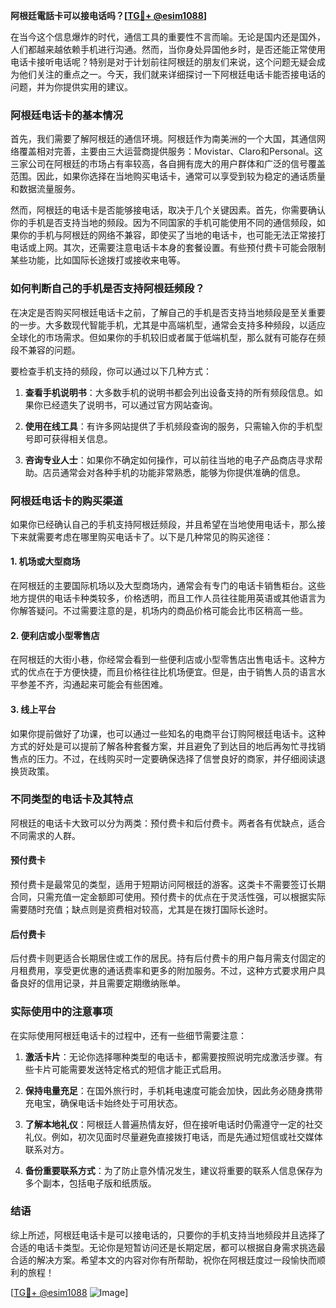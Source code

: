 **阿根廷電話卡可以接电话吗？[[TG💪+ @esim1088](https://t.me/s/esim1088)]**

在当今这个信息爆炸的时代，通信工具的重要性不言而喻。无论是国内还是国外，人们都越来越依赖手机进行沟通。然而，当你身处异国他乡时，是否还能正常使用电话卡接听电话呢？特别是对于计划前往阿根廷的朋友们来说，这个问题无疑会成为他们关注的重点之一。今天，我们就来详细探讨一下阿根廷电话卡能否接电话的问题，并为你提供实用的建议。

### 阿根廷电话卡的基本情况

首先，我们需要了解阿根廷的通信环境。阿根廷作为南美洲的一个大国，其通信网络覆盖相对完善，主要由三大运营商提供服务：Movistar、Claro和Personal。这三家公司在阿根廷的市场占有率较高，各自拥有庞大的用户群体和广泛的信号覆盖范围。因此，如果你选择在当地购买电话卡，通常可以享受到较为稳定的通话质量和数据流量服务。

然而，阿根廷的电话卡是否能够接电话，取决于几个关键因素。首先，你需要确认你的手机是否支持当地的频段。因为不同国家的手机可能使用不同的通信频段，如果你的手机与阿根廷的网络不兼容，即使买了当地的电话卡，也可能无法正常接打电话或上网。其次，还需要注意电话卡本身的套餐设置。有些预付费卡可能会限制某些功能，比如国际长途拨打或接收来电等。

### 如何判断自己的手机是否支持阿根廷频段？

在决定是否购买阿根廷电话卡之前，了解自己的手机是否支持当地频段是至关重要的一步。大多数现代智能手机，尤其是中高端机型，通常会支持多种频段，以适应全球化的市场需求。但如果你的手机较旧或者属于低端机型，那么就有可能存在频段不兼容的问题。

要检查手机支持的频段，你可以通过以下几种方式：

1. **查看手机说明书**：大多数手机的说明书都会列出设备支持的所有频段信息。如果你已经遗失了说明书，可以通过官方网站查询。
   
2. **使用在线工具**：有许多网站提供了手机频段查询的服务，只需输入你的手机型号即可获得相关信息。

3. **咨询专业人士**：如果你不确定如何操作，可以前往当地的电子产品商店寻求帮助。店员通常会对各种手机的功能非常熟悉，能够为你提供准确的信息。

### 阿根廷电话卡的购买渠道

如果你已经确认自己的手机支持阿根廷频段，并且希望在当地使用电话卡，那么接下来就需要考虑在哪里购买电话卡了。以下是几种常见的购买途径：

#### 1. **机场或大型商场**
   在阿根廷的主要国际机场以及大型商场内，通常会有专门的电话卡销售柜台。这些地方提供的电话卡种类较多，价格透明，而且工作人员往往能用英语或其他语言为你解答疑问。不过需要注意的是，机场内的商品价格可能会比市区稍高一些。

#### 2. **便利店或小型零售店**
   在阿根廷的大街小巷，你经常会看到一些便利店或小型零售店出售电话卡。这种方式的优点在于方便快捷，而且价格往往比机场便宜。但是，由于销售人员的语言水平参差不齐，沟通起来可能会有些困难。

#### 3. **线上平台**
   如果你提前做好了功课，也可以通过一些知名的电商平台订购阿根廷电话卡。这种方式的好处是可以提前了解各种套餐方案，并且避免了到达目的地后再匆忙寻找销售点的压力。不过，在线购买时一定要确保选择了信誉良好的商家，并仔细阅读退换货政策。

### 不同类型的电话卡及其特点

阿根廷的电话卡大致可以分为两类：预付费卡和后付费卡。两者各有优缺点，适合不同需求的人群。

#### 预付费卡
预付费卡是最常见的类型，适用于短期访问阿根廷的游客。这类卡不需要签订长期合同，只需充值一定金额即可使用。预付费卡的优点在于灵活性强，可以根据实际需要随时充值；缺点则是资费相对较高，尤其是在拨打国际长途时。

#### 后付费卡
后付费卡则更适合长期居住或工作的居民。持有后付费卡的用户每月需支付固定的月租费用，享受更优惠的通话费率和更多的附加服务。不过，这种方式要求用户具备良好的信用记录，并且需要定期缴纳账单。

### 实际使用中的注意事项

在实际使用阿根廷电话卡的过程中，还有一些细节需要注意：

1. **激活卡片**：无论你选择哪种类型的电话卡，都需要按照说明完成激活步骤。有些卡片可能需要发送特定格式的短信才能正式启用。

2. **保持电量充足**：在国外旅行时，手机耗电速度可能会加快，因此务必随身携带充电宝，确保电话卡始终处于可用状态。

3. **了解本地礼仪**：阿根廷人普遍热情友好，但在接听电话时仍需遵守一定的社交礼仪。例如，初次见面时尽量避免直接拨打电话，而是先通过短信或社交媒体联系对方。

4. **备份重要联系方式**：为了防止意外情况发生，建议将重要的联系人信息保存为多个副本，包括电子版和纸质版。

### 结语

综上所述，阿根廷电话卡是可以接电话的，只要你的手机支持当地频段并且选择了合适的电话卡类型。无论你是短暂访问还是长期定居，都可以根据自身需求挑选最合适的解决方案。希望本文的内容对你有所帮助，祝你在阿根廷度过一段愉快而顺利的旅程！

[[TG💪+ @esim1088](https://t.me/s/esim1088) ![Image](https://i.postimg.cc/4NQfJmqS/Snipaste-2025-05-13-00-14-12.png)]